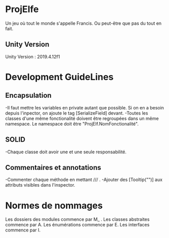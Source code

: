 # ProjElfe
Un jeu où tout le monde s'appelle Francis. Ou peut-être que pas du tout en fait.

## Unity Version
Unity Version : 2019.4.12f1

# Development GuideLines
## Encapsulation
-Il faut mettre les variables en private autant que possible. Si on en a besoin depuis l'inpector, on ajoute le tag [SerializeField] devant.
-Toutes les classes d'une même fonctionalité doivent être regroupées dans un même namespace. Le namespace doit être "ProjElf.NomFonctionalité".

## SOLID
-Chaque classe doit avoir une et une seule responsabilité.

## Commentaires et annotations
-Commenter chaque méthode en mettant /// .
-Ajouter des [Tooltip("")] aux attributs visibles dans l'inspector.


# Normes de nommages
Les dossiers des modules commence par M_ .
Les classes abstraites commence par A.
Les énumérations commence par E.
Les interfaces commence par I.



